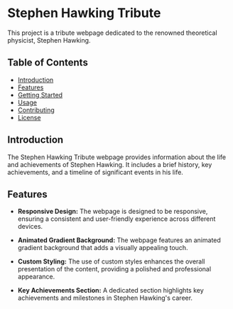 # Stephen Hawking Tribute

This project is a tribute webpage dedicated to the renowned theoretical physicist, Stephen Hawking.

## Table of Contents

- [Introduction](#introduction)
- [Features](#features)
- [Getting Started](#getting-started)
- [Usage](#usage)
- [Contributing](#contributing)
- [License](#license)

## Introduction

The Stephen Hawking Tribute webpage provides information about the life and achievements of Stephen Hawking. It includes a brief history, key achievements, and a timeline of significant events in his life.

## Features

- **Responsive Design:** The webpage is designed to be responsive, ensuring a consistent and user-friendly experience across different devices.

- **Animated Gradient Background:** The webpage features an animated gradient background that adds a visually appealing touch.

- **Custom Styling:** The use of custom styles enhances the overall presentation of the content, providing a polished and professional appearance.

- **Key Achievements Section:** A dedicated section highlights key achievements and milestones in Stephen Hawking's career.
